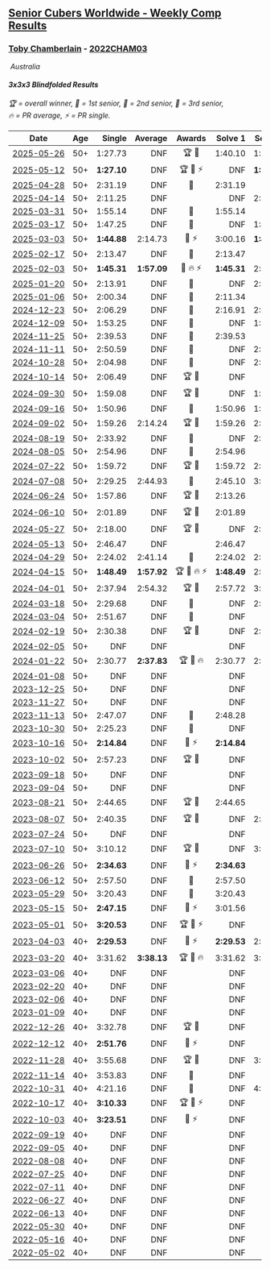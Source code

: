 <style>table {white-space: nowrap;}</style>
<link rel="stylesheet" type="text/css" href="/scw-comp/css/flags.css" />

## [Senior Cubers Worldwide - Weekly Comp Results](/scw-comp/results/)
### [Toby Chamberlain](README.md) - [2022CHAM03](https://www.worldcubeassociation.org/persons/2022CHAM03?event=333bf)

<i class="flag flag-AU" />&nbsp;Australia

#### 3x3x3 Blindfolded Results

<span style="white-space: nowrap;">🏆 = overall winner</span>, <span style="white-space: nowrap;">🥇 = 1st senior</span>, <span style="white-space: nowrap;">🥈 = 2nd senior</span>, <span style="white-space: nowrap;">🥉 = 3rd senior</span>, <span style="white-space: nowrap;">🔥 = PR average</span>, <span style="white-space: nowrap;">⚡ = PR single</span>.

| Date | Age | Single | Average | Awards | Solve 1 | Solve 2 | Solve 3 | Video |
| :--: | :--: | --: | --: | :--: | --: | --: | --: | :-- |
| [2025-05-26](../../results/2025-05-26/333bf.md) | 50+ | 1:27.73 | DNF | 🏆 🥇 | 1:40.10 | 1:27.73 | DNF | [Desktop](https://www.facebook.com/events/1664747170892797/permalink/1673254546708726) / [Mobile](https://m.facebook.com/events/1664747170892797?view=permalink&id=1673254546708726) |
| [2025-05-12](../../results/2025-05-12/333bf.md) | 50+ | **1:27.10** | DNF | 🏆 🥇 ⚡ | DNF | **1:27.10** | DNF | [Desktop](https://www.facebook.com/events/1722619755355276/permalink/1732087374408514) / [Mobile](https://m.facebook.com/events/1722619755355276?view=permalink&id=1732087374408514) |
| [2025-04-28](../../results/2025-04-28/333bf.md) | 50+ | 2:31.19 | DNF | 🥉 | 2:31.19 | DNF | DNF | [Desktop](https://www.facebook.com/events/1232268805133816/permalink/1240717180955645) / [Mobile](https://m.facebook.com/events/1232268805133816?view=permalink&id=1240717180955645) |
| [2025-04-14](../../results/2025-04-14/333bf.md) | 50+ | 2:11.25 | DNF |  | DNF | 2:11.25 | 2:12.78 | [Desktop](https://www.facebook.com/events/992681989239035/permalink/1000613021779265) / [Mobile](https://m.facebook.com/events/992681989239035?view=permalink&id=1000613021779265) |
| [2025-03-31](../../results/2025-03-31/333bf.md) | 50+ | 1:55.14 | DNF | 🥉 | 1:55.14 | DNF | DNF | [Desktop](https://www.facebook.com/events/2866513110195828/permalink/2876040472576425) / [Mobile](https://m.facebook.com/events/2866513110195828?view=permalink&id=2876040472576425) |
| [2025-03-17](../../results/2025-03-17/333bf.md) | 50+ | 1:47.25 | DNF | 🥉 | DNF | 1:47.25 | DNF | [Desktop](https://www.facebook.com/events/1372090167018876/permalink/1379579779603248) / [Mobile](https://m.facebook.com/events/1372090167018876?view=permalink&id=1379579779603248) |
| [2025-03-03](../../results/2025-03-03/333bf.md) | 50+ | **1:44.88** | 2:14.73 | 🥈 ⚡ | 3:00.16 | **1:44.88** | 1:59.16 | [Desktop](https://www.facebook.com/events/3961748167376856/permalink/3972046109680395) / [Mobile](https://m.facebook.com/events/3961748167376856?view=permalink&id=3972046109680395) |
| [2025-02-17](../../results/2025-02-17/333bf.md) | 50+ | 2:13.47 | DNF | 🥉 | 2:13.47 | DNF | DNF | [Desktop](https://www.facebook.com/events/584866521185796/permalink/593101450362303) / [Mobile](https://m.facebook.com/events/584866521185796?view=permalink&id=593101450362303) |
| [2025-02-03](../../results/2025-02-03/333bf.md) | 50+ | **1:45.31** | **1:57.09** | 🥉 🔥 ⚡ | **1:45.31** | 2:00.74 | 2:05.22 | [Desktop](https://www.facebook.com/events/1662572041309805/permalink/1670163510550658) / [Mobile](https://m.facebook.com/events/1662572041309805?view=permalink&id=1670163510550658) |
| [2025-01-20](../../results/2025-01-20/333bf.md) | 50+ | 2:13.91 | DNF | 🥉 | DNF | 2:13.91 | DNF | [Desktop](https://www.facebook.com/events/1361906445249868/permalink/1370598894380623) / [Mobile](https://m.facebook.com/events/1361906445249868?view=permalink&id=1370598894380623) |
| [2025-01-06](../../results/2025-01-06/333bf.md) | 50+ | 2:00.34 | DNF | 🥉 | 2:11.34 | DNF | 2:00.34 | [Desktop](https://www.facebook.com/events/1280387483294287/permalink/1287766832556352) / [Mobile](https://m.facebook.com/events/1280387483294287?view=permalink&id=1287766832556352) |
| [2024-12-23](../../results/2024-12-23/333bf.md) | 50+ | 2:06.29 | DNF | 🥉 | 2:16.91 | 2:06.29 | DNF | [Desktop](https://www.facebook.com/events/585513520866394/permalink/593349233416156) / [Mobile](https://m.facebook.com/events/585513520866394?view=permalink&id=593349233416156) |
| [2024-12-09](../../results/2024-12-09/333bf.md) | 50+ | 1:53.25 | DNF | 🥈 | DNF | 1:53.25 | 2:40.86 | [Desktop](https://www.facebook.com/events/553095514206807/permalink/561346016715090) / [Mobile](https://m.facebook.com/events/553095514206807?view=permalink&id=561346016715090) |
| [2024-11-25](../../results/2024-11-25/333bf.md) | 50+ | 2:39.53 | DNF | 🥉 | 2:39.53 | DNF | DNF | [Desktop](https://www.facebook.com/events/1082790186973276/permalink/1086415423277419) / [Mobile](https://m.facebook.com/events/1082790186973276?view=permalink&id=1086415423277419) |
| [2024-11-11](../../results/2024-11-11/333bf.md) | 50+ | 2:50.59 | DNF | 🥉 | DNF | 2:50.59 | DNF | [Desktop](https://www.facebook.com/events/1990691201411524/permalink/1998638593950118) / [Mobile](https://m.facebook.com/events/1990691201411524?view=permalink&id=1998638593950118) |
| [2024-10-28](../../results/2024-10-28/333bf.md) | 50+ | 2:04.98 | DNF | 🥈 | DNF | 2:20.66 | 2:04.98 | [Desktop](https://www.facebook.com/events/955936316357414/permalink/963648545586191) / [Mobile](https://m.facebook.com/events/955936316357414?view=permalink&id=963648545586191) |
| [2024-10-14](../../results/2024-10-14/333bf.md) | 50+ | 2:06.49 | DNF | 🏆 🥇 | DNF | DNF | 2:06.49 | [Desktop](https://www.facebook.com/events/844597247519001/permalink/850281893617203) / [Mobile](https://m.facebook.com/events/844597247519001?view=permalink&id=850281893617203) |
| [2024-09-30](../../results/2024-09-30/333bf.md) | 50+ | 1:59.08 | DNF | 🏆 🥇 | DNF | 1:59.08 | DNF | [Desktop](https://www.facebook.com/events/1277054103468955/permalink/1285954109245621) / [Mobile](https://m.facebook.com/events/1277054103468955?view=permalink&id=1285954109245621) |
| [2024-09-16](../../results/2024-09-16/333bf.md) | 50+ | 1:50.96 | DNF | 🥈 | 1:50.96 | 1:51.33 | DNF | [Desktop](https://www.facebook.com/events/838621045098189/permalink/847556534204640) / [Mobile](https://m.facebook.com/events/838621045098189?view=permalink&id=847556534204640) |
| [2024-09-02](../../results/2024-09-02/333bf.md) | 50+ | 1:59.26 | 2:14.24 | 🏆 🥇 | 1:59.26 | 2:18.18 | 2:25.28 | [Desktop](https://www.facebook.com/events/1009228074235878/permalink/1017181330107219) / [Mobile](https://m.facebook.com/events/1009228074235878?view=permalink&id=1017181330107219) |
| [2024-08-19](../../results/2024-08-19/333bf.md) | 50+ | 2:33.92 | DNF | 🥈 | DNF | 2:33.92 | DNF | [Desktop](https://www.facebook.com/events/808901778065834/permalink/814212260868119) / [Mobile](https://m.facebook.com/events/808901778065834?view=permalink&id=814212260868119) |
| [2024-08-05](../../results/2024-08-05/333bf.md) | 50+ | 2:54.96 | DNF | 🥉 | 2:54.96 | DNF | DNF | [Desktop](https://www.facebook.com/events/910621581085877/permalink/918162706998431) / [Mobile](https://m.facebook.com/events/910621581085877?view=permalink&id=918162706998431) |
| [2024-07-22](../../results/2024-07-22/333bf.md) | 50+ | 1:59.72 | DNF | 🏆 🥇 | 1:59.72 | 2:06.60 | DNF | [Desktop](https://www.facebook.com/events/1178365719879226/permalink/1185453035837161) / [Mobile](https://m.facebook.com/events/1178365719879226?view=permalink&id=1185453035837161) |
| [2024-07-08](../../results/2024-07-08/333bf.md) | 50+ | 2:29.25 | 2:44.93 | 🥉 | 2:45.10 | 3:00.45 | 2:29.25 | [Desktop](https://www.facebook.com/events/1446099522937900/permalink/1452716025609583) / [Mobile](https://m.facebook.com/events/1446099522937900?view=permalink&id=1452716025609583) |
| [2024-06-24](../../results/2024-06-24/333bf.md) | 50+ | 1:57.86 | DNF | 🏆 🥇 | 2:13.26 | DNF | 1:57.86 | [Desktop](https://www.facebook.com/events/836072151304507/permalink/842759710635751) / [Mobile](https://m.facebook.com/events/836072151304507?view=permalink&id=842759710635751) |
| [2024-06-10](../../results/2024-06-10/333bf.md) | 50+ | 2:01.89 | DNF | 🏆 🥇 | 2:01.89 | DNF | 2:16.39 | [Desktop](https://www.facebook.com/events/3671827413056432/permalink/3679743058931534) / [Mobile](https://m.facebook.com/events/3671827413056432?view=permalink&id=3679743058931534) |
| [2024-05-27](../../results/2024-05-27/333bf.md) | 50+ | 2:18.00 | DNF | 🏆 🥇 | DNF | 2:18.00 | DNF | [Desktop](https://www.facebook.com/events/475143954967359/permalink/482335204248234) / [Mobile](https://m.facebook.com/events/475143954967359?view=permalink&id=482335204248234) |
| [2024-05-13](../../results/2024-05-13/333bf.md) | 50+ | 2:46.47 | DNF |  | 2:46.47 | DNF | DNF | [Desktop](https://www.facebook.com/events/979227970272757/permalink/986883356173885) / [Mobile](https://m.facebook.com/events/979227970272757?view=permalink&id=986883356173885) |
| [2024-04-29](../../results/2024-04-29/333bf.md) | 50+ | 2:24.02 | 2:41.14 | 🥈 | 2:24.02 | 2:30.31 | 3:09.09 | [Desktop](https://www.facebook.com/events/1164980848276214/permalink/1172508784190087) / [Mobile](https://m.facebook.com/events/1164980848276214?view=permalink&id=1172508784190087) |
| [2024-04-15](../../results/2024-04-15/333bf.md) | 50+ | **1:48.49** | **1:57.92** | 🏆 🥇 🔥 ⚡ | **1:48.49** | 2:09.38 | 1:55.88 | [Desktop](https://www.facebook.com/events/1083392669419994/permalink/1090167075409220) / [Mobile](https://m.facebook.com/events/1083392669419994?view=permalink&id=1090167075409220) |
| [2024-04-01](../../results/2024-04-01/333bf.md) | 50+ | 2:37.94 | 2:54.32 | 🏆 🥇 | 2:57.72 | 3:07.29 | 2:37.94 | [Desktop](https://www.facebook.com/events/1075936833483182/permalink/1082799322796933) / [Mobile](https://m.facebook.com/events/1075936833483182?view=permalink&id=1082799322796933) |
| [2024-03-18](../../results/2024-03-18/333bf.md) | 50+ | 2:29.68 | DNF | 🥈 | DNF | 2:29.68 | DNF | [Desktop](https://www.facebook.com/events/1325086664835212/permalink/1331214454222433) / [Mobile](https://m.facebook.com/events/1325086664835212?view=permalink&id=1331214454222433) |
| [2024-03-04](../../results/2024-03-04/333bf.md) | 50+ | 2:51.67 | DNF | 🥉 | DNF | DNF | 2:51.67 | [Desktop](https://www.facebook.com/events/7047318028712556/permalink/7092948847482807) / [Mobile](https://m.facebook.com/events/7047318028712556?view=permalink&id=7092948847482807) |
| [2024-02-19](../../results/2024-02-19/333bf.md) | 50+ | 2:30.38 | DNF | 🏆 🥇 | DNF | 2:30.38 | DNF | [Desktop](https://www.facebook.com/events/737259708472058/permalink/743130741218288) / [Mobile](https://m.facebook.com/events/737259708472058?view=permalink&id=743130741218288) |
| [2024-02-05](../../results/2024-02-05/333bf.md) | 50+ | DNF | DNF |  | DNF | DNF | DNF | [Desktop](https://www.facebook.com/events/402762158875937/permalink/410629538089199) / [Mobile](https://m.facebook.com/events/402762158875937?view=permalink&id=410629538089199) |
| [2024-01-22](../../results/2024-01-22/333bf.md) | 50+ | 2:30.77 | **2:37.83** | 🏆 🥇 🔥 | 2:30.77 | 2:34.21 | 2:48.52 | [Desktop](https://www.facebook.com/events/757477456403623/permalink/764780415673327) / [Mobile](https://m.facebook.com/events/757477456403623?view=permalink&id=764780415673327) |
| [2024-01-08](../../results/2024-01-08/333bf.md) | 50+ | DNF | DNF |  | DNF | DNF | DNF | [Desktop](https://www.facebook.com/events/6766717713436597/permalink/6796925727082462) / [Mobile](https://m.facebook.com/events/6766717713436597?view=permalink&id=6796925727082462) |
| [2023-12-25](../../results/2023-12-25/333bf.md) | 50+ | DNF | DNF |  | DNF | DNF | DNF | [Desktop](https://www.facebook.com/events/377455354819862/permalink/383419080890156) / [Mobile](https://m.facebook.com/events/377455354819862?view=permalink&id=383419080890156) |
| [2023-11-27](../../results/2023-11-27/333bf.md) | 50+ | DNF | DNF |  | DNF | DNF | DNF | [Desktop](https://www.facebook.com/events/1406322769963909/permalink/1412499479346238) / [Mobile](https://m.facebook.com/events/1406322769963909?view=permalink&id=1412499479346238) |
| [2023-11-13](../../results/2023-11-13/333bf.md) | 50+ | 2:47.07 | DNF | 🥈 | 2:48.28 | DNF | 2:47.07 | [Desktop](https://www.facebook.com/events/359802903179092/permalink/366713009154748) / [Mobile](https://m.facebook.com/events/359802903179092?view=permalink&id=366713009154748) |
| [2023-10-30](../../results/2023-10-30/333bf.md) | 50+ | 2:25.23 | DNF | 🥈 | DNF | DNF | 2:25.23 | [Desktop](https://www.facebook.com/events/1030519728373871/permalink/1037097824382728) / [Mobile](https://m.facebook.com/events/1030519728373871?view=permalink&id=1037097824382728) |
| [2023-10-16](../../results/2023-10-16/333bf.md) | 50+ | **2:14.84** | DNF | 🥈 ⚡ | **2:14.84** | DNF | DNF | [Desktop](https://www.facebook.com/events/637374055147584/permalink/644218061129850) / [Mobile](https://m.facebook.com/events/637374055147584?view=permalink&id=644218061129850) |
| [2023-10-02](../../results/2023-10-02/333bf.md) | 50+ | 2:57.23 | DNF | 🏆 🥇 | DNF | DNF | 2:57.23 | [Desktop](https://www.facebook.com/events/838872687904576/permalink/846203797171465) / [Mobile](https://m.facebook.com/events/838872687904576?view=permalink&id=846203797171465) |
| [2023-09-18](../../results/2023-09-18/333bf.md) | 50+ | DNF | DNF |  | DNF | DNF | DNF | [Desktop](https://www.facebook.com/events/268121109391896/permalink/272915768912430) / [Mobile](https://m.facebook.com/events/268121109391896?view=permalink&id=272915768912430) |
| [2023-09-04](../../results/2023-09-04/333bf.md) | 50+ | DNF | DNF |  | DNF | DNF | DNF | [Desktop](https://www.facebook.com/events/629375342596936/permalink/635040825363721) / [Mobile](https://m.facebook.com/events/629375342596936?view=permalink&id=635040825363721) |
| [2023-08-21](../../results/2023-08-21/333bf.md) | 50+ | 2:44.65 | DNF | 🏆 🥇 | 2:44.65 | DNF | 2:54.58 | [Desktop](https://www.facebook.com/events/1253065072020064/permalink/1258597891466782) / [Mobile](https://m.facebook.com/events/1253065072020064?view=permalink&id=1258597891466782) |
| [2023-08-07](../../results/2023-08-07/333bf.md) | 50+ | 2:40.35 | DNF | 🏆 🥇 | DNF | 2:40.35 | DNF | [Desktop](https://www.facebook.com/events/666081695436342/permalink/671692258208619) / [Mobile](https://m.facebook.com/events/666081695436342?view=permalink&id=671692258208619) |
| [2023-07-24](../../results/2023-07-24/333bf.md) | 50+ | DNF | DNF |  | DNF | DNF | DNF | [Desktop](https://www.facebook.com/events/811904560530618/permalink/817923159928758) / [Mobile](https://m.facebook.com/events/811904560530618?view=permalink&id=817923159928758) |
| [2023-07-10](../../results/2023-07-10/333bf.md) | 50+ | 3:10.12 | DNF | 🏆 🥇 | DNF | 3:10.12 | DNF | [Desktop](https://www.facebook.com/events/267491525977865/permalink/273868022006882) / [Mobile](https://m.facebook.com/events/267491525977865?view=permalink&id=273868022006882) |
| [2023-06-26](../../results/2023-06-26/333bf.md) | 50+ | **2:34.63** | DNF | 🥈 ⚡ | **2:34.63** | DNF | 2:52.88 | [Desktop](https://www.facebook.com/events/1347875969094200/permalink/1354860868395710) / [Mobile](https://m.facebook.com/events/1347875969094200?view=permalink&id=1354860868395710) |
| [2023-06-12](../../results/2023-06-12/333bf.md) | 50+ | 2:57.50 | DNF | 🥈 | 2:57.50 | DNF | DNF | [Desktop](https://www.facebook.com/events/1215614055818994/permalink/1221953415185058) / [Mobile](https://m.facebook.com/events/1215614055818994?view=permalink&id=1221953415185058) |
| [2023-05-29](../../results/2023-05-29/333bf.md) | 50+ | 3:20.43 | DNF | 🥇 | 3:20.43 | DNF | DNF | [Desktop](https://www.facebook.com/events/1006326390733395/permalink/1009928270373207) / [Mobile](https://m.facebook.com/events/1006326390733395?view=permalink&id=1009928270373207) |
| [2023-05-15](../../results/2023-05-15/333bf.md) | 50+ | **2:47.15** | DNF | 🥈 ⚡ | 3:01.56 | DNF | **2:47.15** | [Desktop](https://www.facebook.com/events/179341611736618/permalink/187088357628610) / [Mobile](https://m.facebook.com/events/179341611736618?view=permalink&id=187088357628610) |
| [2023-05-01](../../results/2023-05-01/333bf.md) | 50+ | **3:20.53** | DNF | 🏆 🥇 ⚡ | DNF | DNF | **3:20.53** | [Desktop](https://www.facebook.com/events/542713531136099/permalink/548762303864555) / [Mobile](https://m.facebook.com/events/542713531136099?view=permalink&id=548762303864555) |
| [2023-04-03](../../results/2023-04-03/333bf.md) | 40+ | **2:29.53** | DNF | 🥈 ⚡ | **2:29.53** | 2:59.24 | DNF | [Desktop](https://www.facebook.com/events/6012958745461099/permalink/6051977718225868) / [Mobile](https://m.facebook.com/events/6012958745461099?view=permalink&id=6051977718225868) |
| [2023-03-20](../../results/2023-03-20/333bf.md) | 40+ | 3:31.62 | **3:38.13** | 🏆 🥇 🔥 | 3:31.62 | 3:39.13 | 3:43.65 | [Desktop](https://www.facebook.com/events/2297382030433675/permalink/2304411433064068) / [Mobile](https://m.facebook.com/events/2297382030433675?view=permalink&id=2304411433064068) |
| [2023-03-06](../../results/2023-03-06/333bf.md) | 40+ | DNF | DNF |  | DNF | DNF | DNF | [Desktop](https://www.facebook.com/events/1159591751416893/permalink/1165602610815807) / [Mobile](https://m.facebook.com/events/1159591751416893?view=permalink&id=1165602610815807) |
| [2023-02-20](../../results/2023-02-20/333bf.md) | 40+ | DNF | DNF |  | DNF | DNF | DNF | [Desktop](https://www.facebook.com/events/3356785791203879/permalink/3365076537041471) / [Mobile](https://m.facebook.com/events/3356785791203879?view=permalink&id=3365076537041471) |
| [2023-02-06](../../results/2023-02-06/333bf.md) | 40+ | DNF | DNF |  | DNF | DNF | DNF | [Desktop](https://www.facebook.com/events/1402762647128043/permalink/1409322966472011) / [Mobile](https://m.facebook.com/events/1402762647128043?view=permalink&id=1409322966472011) |
| [2023-01-09](../../results/2023-01-09/333bf.md) | 40+ | DNF | DNF |  | DNF | DNF | DNF | [Desktop](https://www.facebook.com/events/3336985539874805/permalink/3347271978846161) / [Mobile](https://m.facebook.com/events/3336985539874805?view=permalink&id=3347271978846161) |
| [2022-12-26](../../results/2022-12-26/333bf.md) | 40+ | 3:32.78 | DNF | 🏆 🥇 | DNF | DNF | 3:32.78 | [Desktop](https://www.facebook.com/events/1410194616184720/permalink/1418677755336406) / [Mobile](https://m.facebook.com/events/1410194616184720?view=permalink&id=1418677755336406) |
| [2022-12-12](../../results/2022-12-12/333bf.md) | 40+ | **2:51.76** | DNF | 🥈 ⚡ | DNF | DNF | **2:51.76** | [Desktop](https://www.facebook.com/events/872606603911817/permalink/882514729587671) / [Mobile](https://m.facebook.com/events/872606603911817?view=permalink&id=882514729587671) |
| [2022-11-28](../../results/2022-11-28/333bf.md) | 40+ | 3:55.68 | DNF | 🏆 🥇 | DNF | 3:55.68 | DNF | [Desktop](https://www.facebook.com/events/527955525684815/permalink/536031248210576) / [Mobile](https://m.facebook.com/events/527955525684815?view=permalink&id=536031248210576) |
| [2022-11-14](../../results/2022-11-14/333bf.md) | 40+ | 3:53.83 | DNF | 🥈 | DNF | DNF | 3:53.83 | [Desktop](https://www.facebook.com/events/1073814339981159/permalink/1082392925789967) / [Mobile](https://m.facebook.com/events/1073814339981159?view=permalink&id=1082392925789967) |
| [2022-10-31](../../results/2022-10-31/333bf.md) | 40+ | 4:21.16 | DNF | 🥈 | DNF | 4:21.16 | DNF | [Desktop](https://www.facebook.com/events/789984605598588/permalink/799184544678594) / [Mobile](https://m.facebook.com/events/789984605598588?view=permalink&id=799184544678594) |
| [2022-10-17](../../results/2022-10-17/333bf.md) | 40+ | **3:10.33** | DNF | 🏆 🥇 ⚡ | DNF | DNF | **3:10.33** | [Desktop](https://www.facebook.com/events/1306275440187039/permalink/1316224539192129) / [Mobile](https://m.facebook.com/events/1306275440187039?view=permalink&id=1316224539192129) |
| [2022-10-03](../../results/2022-10-03/333bf.md) | 40+ | **3:23.51** | DNF | 🥉 ⚡ | DNF | DNF | **3:23.51** | [Desktop](https://www.facebook.com/events/470841368325055/permalink/477579037651288) / [Mobile](https://m.facebook.com/events/470841368325055?view=permalink&id=477579037651288) |
| [2022-09-19](../../results/2022-09-19/333bf.md) | 40+ | DNF | DNF |  | DNF | DNF | DNF | [Desktop](https://www.facebook.com/events/788721762384010/permalink/798549808067872) / [Mobile](https://m.facebook.com/events/788721762384010?view=permalink&id=798549808067872) |
| [2022-09-05](../../results/2022-09-05/333bf.md) | 40+ | DNF | DNF |  | DNF | DNF | DNF | [Desktop](https://www.facebook.com/events/890334055259839/permalink/898337804459464) / [Mobile](https://m.facebook.com/events/890334055259839?view=permalink&id=898337804459464) |
| [2022-08-08](../../results/2022-08-08/333bf.md) | 40+ | DNF | DNF |  | DNF | DNF | DNF | [Desktop](https://www.facebook.com/events/1895101540680357/permalink/1904216166435561) / [Mobile](https://m.facebook.com/events/1895101540680357?view=permalink&id=1904216166435561) |
| [2022-07-25](../../results/2022-07-25/333bf.md) | 40+ | DNF | DNF |  | DNF | DNF | DNF | [Desktop](https://www.facebook.com/events/734219160996929/permalink/742380836847428) / [Mobile](https://m.facebook.com/events/734219160996929?view=permalink&id=742380836847428) |
| [2022-07-11](../../results/2022-07-11/333bf.md) | 40+ | DNF | DNF |  | DNF | DNF | DNF | [Desktop](https://www.facebook.com/events/1224095091671386/permalink/1232409604173268) / [Mobile](https://m.facebook.com/events/1224095091671386?view=permalink&id=1232409604173268) |
| [2022-06-27](../../results/2022-06-27/333bf.md) | 40+ | DNF | DNF |  | DNF | DNF | DNF | [Desktop](https://www.facebook.com/events/722652212339123/permalink/728118525125825) / [Mobile](https://m.facebook.com/events/722652212339123?view=permalink&id=728118525125825) |
| [2022-06-13](../../results/2022-06-13/333bf.md) | 40+ | DNF | DNF |  | DNF | DNF | DNF | [Desktop](https://www.facebook.com/events/1178827662661240/permalink/1186748108535862) / [Mobile](https://m.facebook.com/events/1178827662661240?view=permalink&id=1186748108535862) |
| [2022-05-30](../../results/2022-05-30/333bf.md) | 40+ | DNF | DNF |  | DNF | DNF | DNF | [Desktop](https://www.facebook.com/events/434416978024130/permalink/439622434170251) / [Mobile](https://m.facebook.com/events/434416978024130?view=permalink&id=439622434170251) |
| [2022-05-16](../../results/2022-05-16/333bf.md) | 40+ | DNF | DNF |  | DNF | DNF | DNF | [Desktop](https://www.facebook.com/events/1066743153928061/permalink/1075513549717688) / [Mobile](https://m.facebook.com/events/1066743153928061?view=permalink&id=1075513549717688) |
| [2022-05-02](../../results/2022-05-02/333bf.md) | 40+ | DNF | DNF |  | DNF | DNF | DNF | [Desktop](https://www.facebook.com/events/3187006381570475/permalink/3197379087199871) / [Mobile](https://m.facebook.com/events/3187006381570475?view=permalink&id=3197379087199871) |


<!-- Global site tag (gtag.js) - Google Analytics -->
<script async src="https://www.googletagmanager.com/gtag/js?id=UA-86348435-3"></script>
<script>window.dataLayer = window.dataLayer || []; function gtag() {dataLayer.push(arguments);} gtag('js', new Date()); gtag('config', 'UA-86348435-3');</script>
